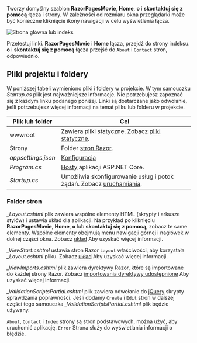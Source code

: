 Tworzy domyślny szablon **RazorPagesMovie**, **Home**, **o** i **skontaktuj się z pomocą** łącza i strony. W zależności od rozmiaru okna przeglądarki może być konieczne kliknięcie ikony nawigacji w celu wyświetlenia łącza.

![Strona główna lub indeks](../../tutorials/razor-pages/razor-pages-start/_static/home2.png)

Przetestuj linki. **RazorPagesMovie** i **Home** łącza, przejdź do strony indeksu. **o** i **skontaktuj się z pomocą** łącza przejść do `About` i `Contact` stron, odpowiednio.

## <a name="project-files-and-folders"></a>Pliki projektu i foldery

W poniższej tabeli wymieniono pliki i foldery w projekcie. W tym samouczku *Startup.cs* plik jest najważniejsze informacje. Nie potrzebujesz zapoznać się z każdym linku podanego poniżej. Linki są dostarczane jako odwołanie, jeśli potrzebujesz więcej informacji na temat pliku lub folderu w projekcie.

| Plik lub folder              | Cel |
| ----------------- | ------------ |
| wwwroot | Zawiera pliki statyczne. Zobacz [pliki statyczne](xref:fundamentals/static-files). |
| Strony | Folder [stron Razor](xref:razor-pages/index). |
| *appsettings.json* | [Konfiguracja](xref:fundamentals/configuration/index) |
| *Program.cs* | [Hosty](xref:fundamentals/host/index) aplikacji ASP.NET Core.|
| *Startup.cs* | Umożliwia skonfigurowanie usług i potok żądań. Zobacz [uruchamiania](xref:fundamentals/startup).|

### <a name="the-pages-folder"></a>Folder stron

*_Layout.cshtml* plik zawiera wspólne elementy HTML (skrypty i arkusze stylów) i ustawia układ dla aplikacji. Na przykład po kliknięciu **RazorPagesMovie**, **Home**, **o** lub **skontaktuj się z pomocą**, zobacz te same elementy. Wspólne elementy obejmują menu nawigacji górnej i nagłówek w dolnej części okna. Zobacz [układ](xref:mvc/views/layout) Aby uzyskać więcej informacji.

*_ViewStart.cshtml* ustawia stron Razor `Layout` właściwości, aby korzystała *_Layout.cshtml* pliku. Zobacz [układ](xref:mvc/views/layout) Aby uzyskać więcej informacji.

*_ViewImports.cshtml* plik zawiera dyrektywy Razor, które są importowane do każdej strony Razor. Zobacz [importowania dyrektywy udostępnione](xref:mvc/views/layout#importing-shared-directives) Aby uzyskać więcej informacji.

*_ValidationScriptsPartial.cshtml* plik zawiera odwołanie do [jQuery](https://jquery.com/) skrypty sprawdzania poprawności. Jeśli dodamy `Create` i `Edit` stron w dalszej części tego samouczka *_ValidationScriptsPartial.cshtml* plik będzie używany.

`About`, `Contact` i `Index` strony są stron podstawowych, można użyć, aby uruchomić aplikację. `Error` Strona służy do wyświetlania informacji o błędzie.
